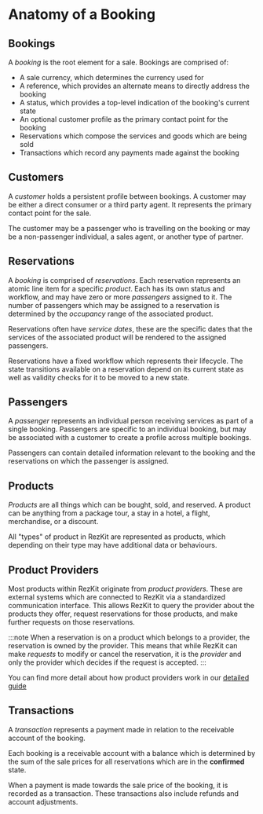 Anatomy of a Booking
====================

## Bookings

A _booking_ is the root element for a sale.
Bookings are comprised of:

* A sale currency, which determines the currency used for 
* A reference, which provides an alternate means to directly address the booking
* A status, which provides a top-level indication of the booking's current state
* An optional customer profile as the primary contact point for the booking
* Reservations which compose the services and goods which are being sold
* Transactions which record any payments made against the booking

## Customers

A _customer_ holds a persistent profile between bookings.
A customer may be either a direct consumer or a third party agent. It represents
the primary contact point for the sale.

The customer may be a passenger who is
travelling on the booking or may be a non-passenger individual, a sales agent,
or another type of partner.

## Reservations

A _booking_ is comprised of _reservations_. Each reservation represents an 
atomic line item for a specific _product_. Each has its own status and workflow,
and may have zero or more _passengers_ assigned to it.
The number of passengers which may be assigned to a reservation is determined by
the _occupancy_ range of the associated product.

Reservations often have _service dates_, these are the specific dates that the
services of the associated product will be rendered to the assigned passengers.

Reservations have a fixed workflow which represents their lifecycle.
The state transitions available on a reservation depend on its current state
as well as validity checks for it to be moved to a new state.

## Passengers

A _passenger_ represents an individual person receiving services as part of a
single booking. Passengers are specific to an individual booking, but may be
associated with a customer to create a profile across multiple bookings.

Passengers can contain detailed information relevant to the booking and the
reservations on which the passenger is assigned.

## Products

_Products_ are all things which can be bought, sold, and reserved. 
A product can be anything from a package tour, a stay in a hotel, a flight,
merchandise, or a discount. 

All "types" of product in RezKit are represented as products, which depending
on their type may have additional data or behaviours.

## Product Providers

Most products within RezKit originate from _product providers_. These are
external systems which are connected to RezKit via a standardized communication
interface.
This allows RezKit to query the provider about the products they
offer, request reservations for those products, and make further requests on
those reservations.

:::note
When a reservation is on a product which belongs to a provider, the reservation
is owned by the provider. This means that while RezKit can make _requests_ to
modify or cancel the reservation, it is the _provider_ and only the provider
which decides if the request is accepted.
:::

You can find more detail about how 
product providers work in our [detailed guide](../product-provider/introduction)


## Transactions

A _transaction_ represents a payment made in relation to the receivable account
of the booking. 

Each booking is a receivable account with a balance which is determined by the
sum of the sale prices for all reservations which are in the **confirmed** 
state.

When a payment is made towards the sale price of the booking, it is recorded as
a transaction. These transactions also include refunds and account adjustments.
